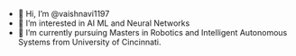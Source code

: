 - 👋 Hi, I’m @vaishnavi1197
- 👀 I’m interested in AI ML and Neural Networks
- 🌱 I’m currently pursuing Masters in Robotics and Intelligent Autonomous Systems from University of Cincinnati.

<!---
vaishnavi1197/vaishnavi1197 is a ✨ special ✨ repository because its `README.md` (this file) appears on your GitHub profile.
You can click the Preview link to take a look at your changes.
--->
